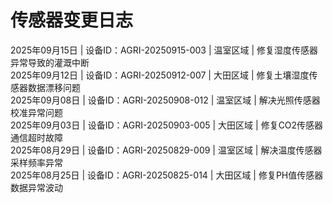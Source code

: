 # 传感器变更日志
2025年09月15日 | 设备ID：AGRI-20250915-003 | 温室区域 | 修复湿度传感器异常导致的灌溉中断  
2025年09月12日 | 设备ID：AGRI-20250912-007 | 大田区域 | 修复土壤湿度传感器数据漂移问题  
2025年09月08日 | 设备ID：AGRI-20250908-012 | 温室区域 | 解决光照传感器校准异常问题  
2025年09月03日 | 设备ID：AGRI-20250903-005 | 大田区域 | 修复CO2传感器通信超时故障  
2025年08月29日 | 设备ID：AGRI-20250829-009 | 温室区域 | 解决温度传感器采样频率异常  
2025年08月25日 | 设备ID：AGRI-20250825-014 | 大田区域 | 修复PH值传感器数据异常波动
